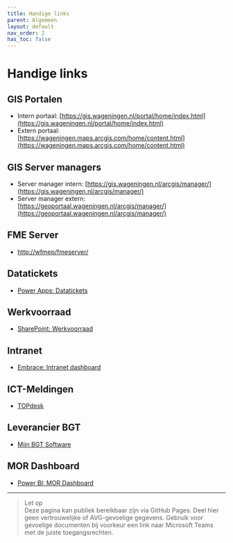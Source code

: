 ```yaml
---
title: Handige links
parent: Algemeen
layout: default
nav_order: 2
has_toc: false
---
```


# Handige links

## GIS Portalen
- Intern portaal: [https://gis.wageningen.nl/portal/home/index.html](https://gis.wageningen.nl/portal/home/index.html)
- Extern portaal: [https://wageningen.maps.arcgis.com/home/content.html](https://wageningen.maps.arcgis.com/home/content.html)

## GIS Server managers
- Server manager intern: [https://gis.wageningen.nl/arcgis/manager/](https://gis.wageningen.nl/arcgis/manager/)
- Server manager extern: [https://geoportaal.wageningen.nl/arcgis/manager/](https://geoportaal.wageningen.nl/arcgis/manager/)

## FME Server
- [http://wfmep/fmeserver/](http://wfmep/fmeserver/)

## Datatickets
- [Power Apps: Datatickets](https://apps.powerapps.com/play/e/default-62f4cdaa-8605-4330-bdcb-c3ce500da3f6/a/9187a3e6-8dd0-471b-a0d4-a45dbb1dc0d5?tenantId=62f4cdaa-8605-4330-bdcb-c3ce500da3f6&source=AppSharedV3&hint=06e72a02-762c-4ae9-91f0-296ae70ebb17&sourcetime=1746024109507)

## Werkvoorraad
- [SharePoint: Werkvoorraad](https://gemeentewageningen.sharepoint.com/:x:/t/ORG_BDV_Informatisering_Datateam/ES7PUZJ_O3tJnvCryh95pK8B6ETtKMD1nWOqIG0IK9Y7Wg?e=MKopgy)

## Intranet
- [Embrace: Intranet dashboard](https://wageningen.embracecloud.nl/social/dashboard)

## ICT-Meldingen
- [TOPdesk](https://wageningen.topdesk.net/)

## Leverancier BGT
- [Mijn BGT Software](https://mijn.bgtsoftware.nl/member-login/?redirect_to=/)

## MOR Dashboard
- [Power BI: MOR Dashboard](https://app.powerbi.com/links/j-gHd8VMdx?ctid=62f4cdaa-8605-4330-bdcb-c3ce500da3f6&pbi_source=linkShare)

---

> Let op  
> Deze pagina kan publiek bereikbaar zijn via GitHub Pages. Deel hier geen vertrouwelijke of AVG-gevoelige gegevens. Gebruik voor gevoelige documenten bij voorkeur een link naar Microsoft Teams met de juiste toegangsrechten.
